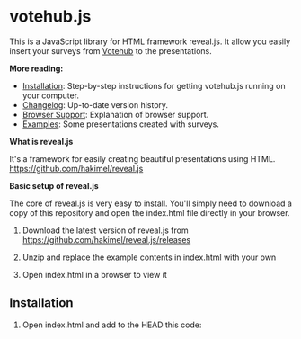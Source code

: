 votehub.js
==========

This is a JavaScript library for HTML framework reveal.js. It allow you easily insert your surveys from [Votehub](http://www.votehub.net/en) to the presentations.

**More reading:**

  * [Installation](http://example.com): Step-by-step instructions for getting votehub.js running on your computer.
  * [Changelog](http://example.com): Up-to-date version history.
  * [Browser Support](http://example.com): Explanation of browser support.
  * [Examples](http://example.com): Some presentations created with surveys.

**What is reveal.js**

It's a framework for easily creating beautiful presentations using HTML. https://github.com/hakimel/reveal.js

**Basic setup of reveal.js**

The core of reveal.js is very easy to install. You'll simply need to download a copy of this repository and open the index.html file directly in your browser.

1.  Download the latest version of reveal.js from https://github.com/hakimel/reveal.js/releases

2.  Unzip and replace the example contents in index.html with your own

3.  Open index.html in a browser to view it

Installation
-----------

1. Open index.html and add to the HEAD this code:

<script src="http://code.jquery.com/jquery-2.0.3.js"></script>
<script src="http://www.votehub.net/votehub.js"></script>
<link rel="stylesheet" href="http://www.votehub.net/votehub.css">
<script>
$(function(){
votehub('<API_key>');
});
</script>
